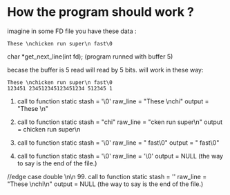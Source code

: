 # How the program should work ? 

imagine in some FD file you have these data : 
```
These \nchicken run super\n fast\0
```

char *get_next_line(int fd); (program runned with buffer 5)

becase the buffer is 5 read will read by 5 bits. 
will work in these way: 
```
These \nchicken run super\n fast\0
123451 234512345123451234 512345 1
```

1. call to function 
static stash = '\0'
raw_line = "These \nchi"
output = "These \n"

2. call to function 
static stash = "chi"
raw_line = "cken run super\n"
output = chicken run super\n

3. call to function 
static stash = '\0'
raw_line = " fast\0"
output = " fast\0"

4. call to function 
static stash = '\0'
raw_line = '\0'
output =  NULL (the way to say is the end of the file.)

//edge case double \n\n
99. call to function 
static stash = ''
raw_line = "These \nchi\n"
output =  NULL (the way to say is the end of the file.)